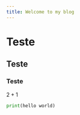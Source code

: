 ```yaml
---
title: Welcome to my blog
---
```


# Teste

## Teste

### Teste

$2 + 1$

```py
print(hello world)
```

